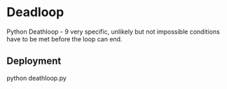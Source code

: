 # Deadloop
Python Deathloop - 9 very specific, unlikely but not impossible conditions have to be met before the loop can end.


## Deployment 
python deathloop.py
